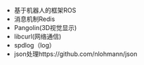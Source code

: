 - 基于机器人的框架ROS
- 消息机制Redis
- Pangolin(3D视觉显示)
- libcurl(网络通信)
- spdlog（log）
- json处理https://github.com/nlohmann/json